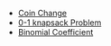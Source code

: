 - [Coin Change](https://github.com/mansi05041/Love_babbar_DSA_sheet/tree/main/Dynamic%20Programming/1.CoinChange)
- [0-1 knapsack Problem](https://github.com/mansi05041/Love_babbar_DSA_sheet/tree/main/Dynamic%20Programming/2.KnapSack)
- [Binomial Coefficient](https://github.com/mansi05041/Love_babbar_DSA_sheet/tree/main/Dynamic%20Programming/3.BinomialCoefficientProblem)